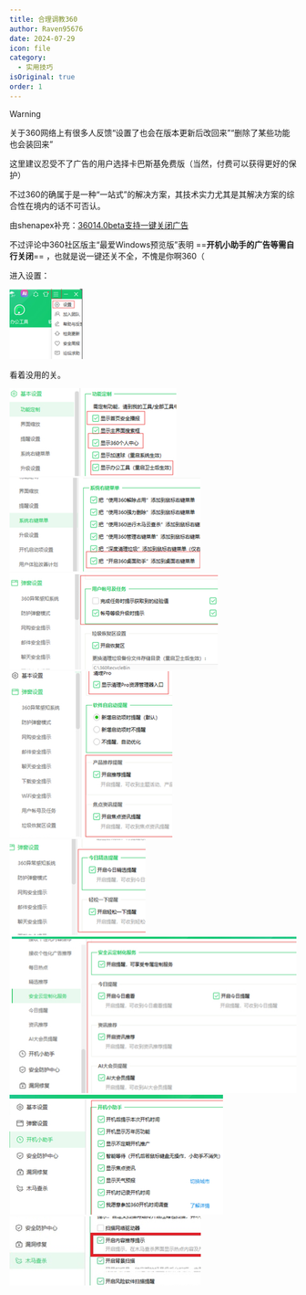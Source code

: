 ```yaml
---
title: 合理调教360
author: Raven95676
date: 2024-07-29
icon: file
category:
  - 实用技巧
isOriginal: true
order: 1
---
```

> [!warning]
> 关于360网络上有很多人反馈“设置了也会在版本更新后改回来”“删除了某些功能也会装回来”
>
> 这里建议忍受不了广告的用户选择卡巴斯基免费版（当然，付费可以获得更好的保护）
>
> 不过360的确属于是一种“一站式”的解决方案，其技术实力尤其是其解决方案的综合性在境内的话不可否认。
>
> 由shenapex补充：[36014.0beta支持一键关闭广告](https://bbs.360.cn/thread-16136256-1-1.html)
>
> 不过评论中360社区版主“最爱Windows预览版”表明 ==**开机小助手的广告等需自行关闭**== ，也就是说一键还关不全，不愧是你啊360（

进入设置：

![进入设置](1_360_settings.assets/0fFEF4aE8eOR98Jb.png)

看着没用的关。

![图例](1_360_settings.assets/01f49c6024OR9IBg.png)
![图例](1_360_settings.assets/fFFf8aEAB0OR93ZB.png)
![图例](1_360_settings.assets/e53a7FE3efOR9Xfl.png)
![图例](1_360_settings.assets/73dd8D82eAORjO7a.png)
![图例](1_360_settings.assets/Db31bfE5c2ORjMMK.png)
![图例](1_360_settings.assets/ccf99bFBdeORjaHS.png)
![图例](1_360_settings.assets/9Ac2FD70E1ORjoXN.png)
![图例](1_360_settings.assets/1EF7F6C936ORjBJL.png)

